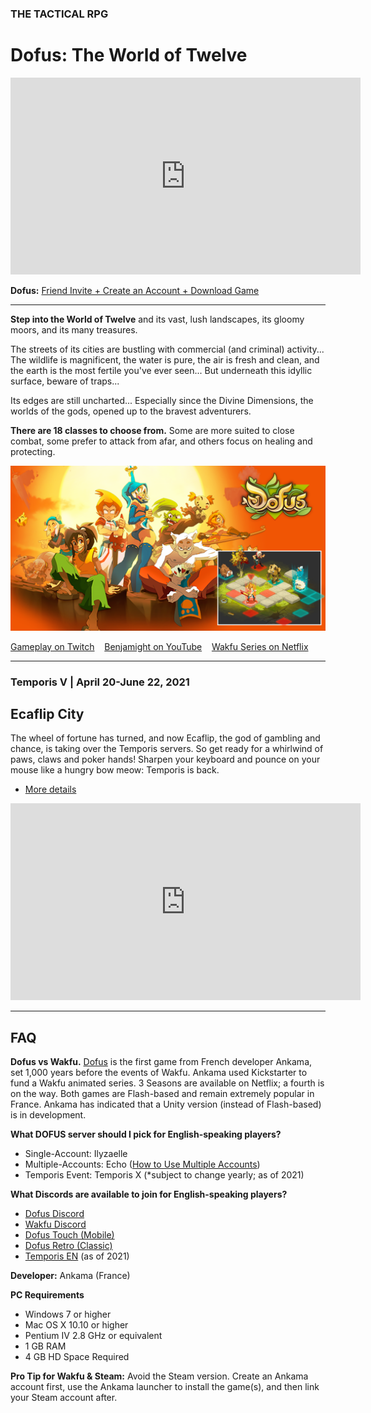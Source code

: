 ### THE TACTICAL RPG

# Dofus: The World of Twelve

<p><div class="video-container">
<iframe class="video" width="560" height="315" src="https://www.youtube.com/embed/eBuwY51iB80?controls=0" title="YouTube video player" frameborder="0" allow="accelerometer; autoplay; clipboard-write; encrypted-media; gyroscope; picture-in-picture" allowfullscreen></iframe>
</div></p>

<i class="fas fa-sign-in-alt"></i> **Dofus:** [Friend Invite + Create an Account + Download Game](http://www.dofus.com/en/play/tethyrplays)

---

**Step into the World of Twelve** and its vast, lush landscapes, its gloomy moors, and its many treasures.

The streets of its cities are bustling with commercial (and criminal) activity... The wildlife is magnificent, the water is pure, the air is fresh and clean, and the earth is the most fertile you've ever seen... But underneath this idyllic surface, beware of traps...

Its edges are still uncharted... Especially since the Divine Dimensions, the worlds of the gods, opened up to the bravest adventurers.

**There are 18 classes to choose from.** Some are more suited to close combat, some prefer to attack from afar, and others focus on healing and protecting.

![Image](/assets/img/dofus-carousel.png)

<i class="fas fa-play"></i> [Gameplay on Twitch](https://www.twitch.tv/directory/game/Dofus) &nbsp;&nbsp; <i class="fas fa-play"></i> [Benjamight on YouTube](https://www.youtube.com/channel/UC1oMaFw3aQeg3p2swpGggCg) &nbsp;&nbsp; <i class="fas fa-play"></i> [Wakfu Series on Netflix](https://www.netflix.com/title/80003196)

---

### Temporis V | April 20-June 22, 2021
## Ecaflip City

The wheel of fortune has turned, and now Ecaflip, the god of gambling and chance, is taking over the Temporis servers. So get ready for a whirlwind of paws, claws and poker hands! Sharpen your keyboard and pounce on your mouse like a hungry bow meow: Temporis is back.

- [More details](https://www.dofus.com/en/mmorpg/news/temporis-server)

<p><div class="video-container">
<iframe class="video" width="560" height="315" src="https://www.youtube.com/embed/53ayTAha9J8" title="YouTube video player" frameborder="0" allow="accelerometer; autoplay; clipboard-write; encrypted-media; gyroscope; picture-in-picture" allowfullscreen></iframe>
</div></p>

---

## FAQ

**Dofus vs Wakfu.** [Dofus](http://www.dofus.com/en/play/tethyrplays) is the first game from French developer Ankama, set 1,000 years before the events of Wakfu. Ankama used Kickstarter to fund a Wakfu animated series. 3 Seasons are available on Netflix; a fourth is on the way. Both games are Flash-based and remain extremely popular in France. Ankama has indicated that a Unity version (instead of Flash-based) is in development.

**What DOFUS server should I pick for English-speaking players?**
- Single-Account: Ilyzaelle
- Multiple-Accounts: Echo \([How to Use Multiple Accounts](https://www.youtube.com/watch?v=A-RJV9uGbko)\)
- Temporis Event: Temporis X (*subject to change yearly; as of 2021)

**What Discords are available to join for English-speaking players?**
- [Dofus Discord](https://discord.me/dofus)
- [Wakfu Discord](https://discord.gg/pGJKNzG)
- [Dofus Touch (Mobile)](https://discord.gg/dofustouch)
- [Dofus Retro (Classic)](https://discord.gg/YR2cwZb)
- [Temporis EN](https://discord.gg/ARkefpJ9cE) (as of 2021)

**Developer:** Ankama (France)

**PC Requirements**
* Windows 7 or higher
* Mac OS X 10.10 or higher
* Pentium IV 2.8 GHz or equivalent
* 1 GB RAM
* 4 GB HD Space Required

**Pro Tip for Wakfu & Steam:** Avoid the Steam version. Create an Ankama account first, use the Ankama launcher to install the game(s), and then link your Steam account after.
